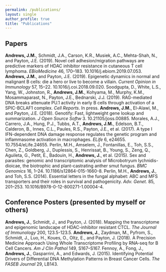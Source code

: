```yaml
---
permalink: /publications/
layout: single
author_profile: true
title: "Publications"
---
```


## Papers

**Andrews, J.M.**, Schmidt, J.A., Carson, K.R., Musiek, A.C., Mehta-Shah, N., and Payton, J.E. (2019). Novel cell adhesion/migration pathways are predictive markers of HDAC inhibitor resistance in cutaneous T cell lymphoma. *EBioMedicine* 46, 170–183. 10.1016/j.ebiom.2019.07.053.
**Andrews, J.M.**, and Payton, J.E. (2019). Epigenetic dynamics in normal and malignant B cells: die a hero or live to become a villain. *Current Opinion in Immunology* 57, 15–22. 10.1016/j.coi.2018.09.020.
Soodgupta, D., White, L.S., Yang, W., Johnston, R., **Andrews, J.M.**, Kohyama, M., Murphy, K.M., Mosammaparast, N., Payton, J.E., Bednarski, J.J. (2019). RAG-mediated DNA breaks attenuate PU.1 activity in early B cells through activation of a SPIC-BCLAF1 complex. *Cell Reports*. In press.
**Andrews, J.M.**, El-Alawi, M., and Payton, J.E. (2018). Genotify: Fast, lightweight gene lookup and summarization. *J Open Source Softw* 3. 10.21105/joss.00885.
Morales, A.J., Carrero, J.A., Hung, P.J., Tubbs, A.T., **Andrews, J.M.**, Edelson, B.T., Calderon, B., Innes, C.L., Paules, R.S., Payton, J.E., et al. (2017). A type I IFN-dependent DNA damage response regulates the genetic program and inflammasome activation in macrophages. *ELife* 6, e24655. 10.7554/eLife.24655.
Perlin, M.H., Amselem, J., Fontanillas, E., Toh, S.S., Chen, Z., Goldberg, J., Duplessis, S., Henrissat, B., Young, S., Zeng, Q., Aguileta, G., Petit, E., Badouin, H., **Andrews, J.**, et al. (2015). Sex and parasites: genomic and transcriptomic analysis of Microbotryum lychnidis-dioicae, the biotrophic and plant-castrating anther smut fungus. *BMC Genomics* 16, 1–24. 10.1186/s12864-015-1660-8.
Perlin, M.H., **Andrews, J.**, and Toh, S.S. (2014). Essential letters in the fungal alphabet: ABC and MFS transporters and their roles in survival and pathogenicity. *Adv. Genet.* 85, 201–253. 10.1016/B978-0-12-800271-1.00004-4.


## Conference Posters (presented by myself or others)

**Andrews, J.**, Schmidt, J., and Payton, J. (2018). Mapping the transcriptome and epigenomic landscape of HDAC-inhibitor resistant CTCL. *The Journal of Immunology* 200, 123.5-123.5.
**Andrews, J.**, Zaydman, M., Pyfrom, S., Schmidt, J., Luo, H., Koues, O., Oltz, E., and Payton, J. (2018). A Precision Medicine Approach Using Whole Transcriptome Profiling by RNA-seq for B Cell Cancers. *Am J Clin Pathol* 149, S167–S167.
Fennoy, A., Fong, J., **Andrews, J.**, Gasparrini, A., and Edwards, J. (2015). Identifying Potential Drivers of Differential DNA Methylation Patterns in Breast Cancer Cells. *The FASEB Journal* 29, LB143.
